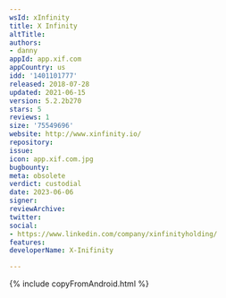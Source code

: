 ```yaml
---
wsId: xInfinity
title: X Infinity
altTitle: 
authors:
- danny
appId: app.xif.com
appCountry: us
idd: '1401101777'
released: 2018-07-28
updated: 2021-06-15
version: 5.2.2b270
stars: 5
reviews: 1
size: '75549696'
website: http://www.xinfinity.io/
repository: 
issue: 
icon: app.xif.com.jpg
bugbounty: 
meta: obsolete
verdict: custodial
date: 2023-06-06
signer: 
reviewArchive: 
twitter: 
social:
- https://www.linkedin.com/company/xinfinityholding/
features: 
developerName: X-Inifinity

---
```


{% include copyFromAndroid.html %}

